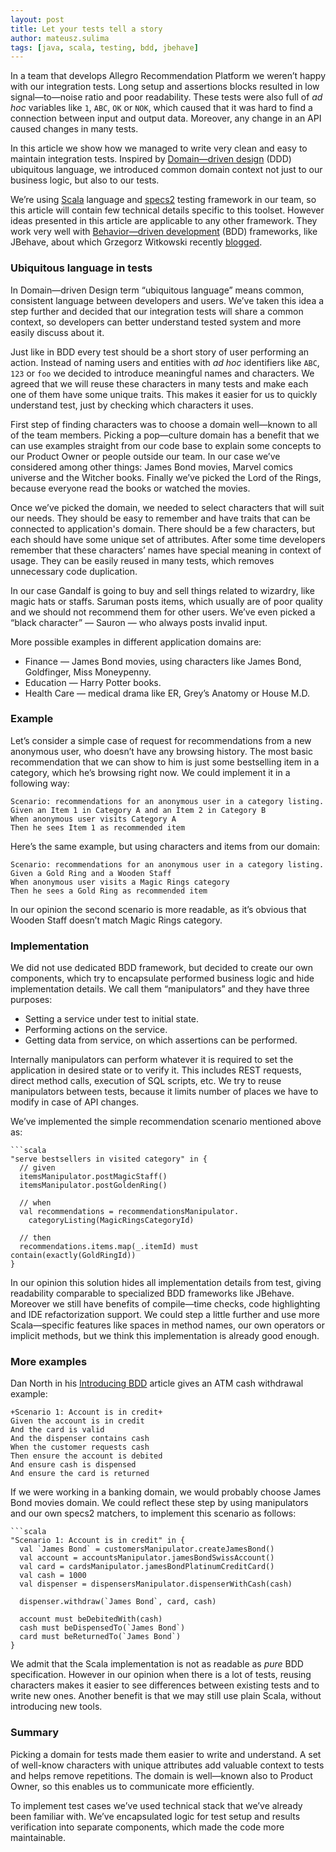 ```yaml
---
layout: post
title: Let your tests tell a story
author: mateusz.sulima
tags: [java, scala, testing, bdd, jbehave]
---
```


In a team that develops Allegro Recommendation Platform we weren’t happy with our integration tests. Long setup and
assertions blocks resulted in low signal—to—noise ratio and poor readability. These tests were also full of _ad hoc_
variables like `1`, `ABC`, `OK` or `NOK`, which caused that it was hard to find a connection between input and output
data. Moreover, any change in an API caused changes in many tests.

In this article we show how we managed to write very clean and easy to maintain integration tests. Inspired by
[Domain—driven design](https://en.wikipedia.org/wiki/Domain-driven_design) (DDD) ubiquitous language, we introduced
common domain context not just to our business logic, but also to our tests.

We’re using [Scala](http://www.scala-lang.org/) language and [specs2](https://etorreborre.github.io/specs2/) testing
framework in our team, so this article will contain few technical details specific to this toolset. However ideas
presented in this article are applicable to any other framework. They work very well with
[Behavior—driven development](https://en.wikipedia.org/wiki/Behavior-driven_development) (BDD) frameworks, like JBehave,
about which Grzegorz Witkowski recently
[blogged](http://allegrotech.io/acceptance-testing-with-jbehave-and-gradle.html).

### Ubiquitous language in tests

In Domain—driven Design term “ubiquitous language” means common, consistent language between developers and users.
We’ve taken this idea a step further and decided that our integration tests will share a common context, so developers
can better understand tested system and more easily discuss about it.

Just like in BDD every test should be a short story of user performing an action. Instead of naming users and entities
with _ad hoc_ identifiers like `ABC`, `123` or `foo` we decided to introduce meaningful names and characters. We agreed
that we will reuse these characters in many tests and make each one of them have some unique traits. This makes it
easier for us to quickly understand test, just by checking which characters it uses.

First step of finding characters was to choose a domain well—known to all of the team members. Picking a pop—culture
domain has a benefit that we can use examples straight from our code base to explain some concepts to our Product Owner
or people outside our team. In our case we’ve considered among other things: James Bond movies, Marvel comics universe
and the Witcher books. Finally we’ve picked the Lord of the Rings, because everyone read the books or watched the movies.

Once we’ve picked the domain, we needed to select characters that will suit our needs. They should be easy to remember
and have traits that can be connected to application's domain. There should be a few characters, but each should have
some unique set of attributes. After some time developers remember that these characters’ names have special meaning
in context of usage. They can be easily reused in many tests, which removes unnecessary code duplication.

In our case Gandalf is going to buy and sell things related to wizardry, like magic hats or staffs. Saruman posts items,
which usually are of poor quality and we should not recommend them for other users. We’ve even picked a
“black character” — Sauron — who always posts invalid input.

More possible examples in different application domains are:

- Finance — James Bond movies, using characters like James Bond, Goldfinger, Miss Moneypenny.
- Education — Harry Potter books.
- Health Care — medical drama like ER, Grey’s Anatomy or House M.D.

### Example

Let’s consider a simple case of request for recommendations from a new anonymous user, who doesn’t have any browsing
history. The most basic recommendation that we can show to him is just some bestselling item in a category, which he’s
browsing right now. We could implement it in a following way:

    Scenario: recommendations for an anonymous user in a category listing.
    Given an Item 1 in Category A and an Item 2 in Category B
    When anonymous user visits Category A
    Then he sees Item 1 as recommended item

Here’s the same example, but using characters and items from our domain:

    Scenario: recommendations for an anonymous user in a category listing.
    Given a Gold Ring and a Wooden Staff
    When anonymous user visits a Magic Rings category
    Then he sees a Gold Ring as recommended item

In our opinion the second scenario is more readable, as it’s obvious that Wooden Staff doesn’t match Magic Rings
category.

### Implementation

We did not use dedicated BDD framework, but decided to create our own components, which try to encapsulate performed
business logic and hide implementation details. We call them “manipulators” and they have three purposes:

- Setting a service under test to initial state.
- Performing actions on the service.
- Getting data from service, on which assertions can be performed.

Internally manipulators can perform whatever it is required to set the application in desired state or to verify it.
This includes REST requests, direct method calls, execution of SQL scripts, etc. We try to reuse manipulators between
tests, because it limits number of places we have to modify in case of API changes.

We’ve implemented the simple recommendation scenario mentioned above as:

    ```scala
    "serve bestsellers in visited category" in {
      // given
      itemsManipulator.postMagicStaff()
      itemsManipulator.postGoldenRing()

      // when
      val recommendations = recommendationsManipulator.
        categoryListing(MagicRingsCategoryId)

      // then
      recommendations.items.map(_.itemId) must contain(exactly(GoldRingId))
    }

In our opinion this solution hides all implementation details from test, giving readability comparable to specialized
BDD frameworks like JBehave. Moreover we still have benefits of compile—time checks, code highlighting and IDE
refactorization support. We could step a little further and use more Scala—specific features like spaces in method
names, our own operators or implicit methods, but we think this implementation is already good enough.

### More examples

Dan North in his [Introducing BDD](http://dannorth.net/introducing-bdd/) article gives an ATM cash withdrawal example:

    +Scenario 1: Account is in credit+
    Given the account is in credit
    And the card is valid
    And the dispenser contains cash
    When the customer requests cash
    Then ensure the account is debited
    And ensure cash is dispensed
    And ensure the card is returned

If we were working in a banking domain, we would probably choose James Bond movies domain. We could reflect these step
by using manipulators and our own specs2 matchers, to implement this scenario as follows:

    ```scala
    "Scenario 1: Account is in credit" in {
      val `James Bond` = customersManipulator.createJamesBond()
      val account = accountsManipulator.jamesBondSwissAccount()
      val card = cardsManipulator.jamesBondPlatinumCreditCard()
      val cash = 1000
      val dispenser = dispensersManipulator.dispenserWithCash(cash)

      dispenser.withdraw(`James Bond`, card, cash)

      account must beDebitedWith(cash)
      cash must beDispensedTo(`James Bond`)
      card must beReturnedTo(`James Bond`)
    }

We admit that the Scala implementation is not as readable as _pure_ BDD specification. However in our opinion when there
is a lot of tests, reusing characters makes it easier to see differences between existing tests and to write new ones.
Another benefit is that we may still use plain Scala, without introducing new tools.

### Summary

Picking a domain for tests made them easier to write and understand. A set of well-know characters with unique
attributes add valuable context to tests and helps remove repetitions. The domain is well—known also to
Product Owner, so this enables us to communicate more efficiently.

To implement test cases we’ve used technical stack that we’ve already been familiar with. We’ve encapsulated logic for
test setup and results verification into separate components, which made the code more maintainable.
